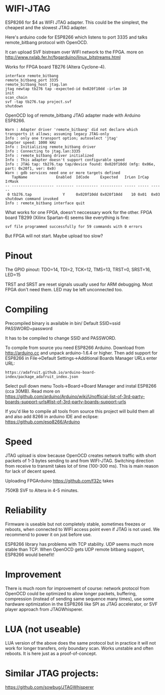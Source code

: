 # WIFI-JTAG

ESP8266 for $4 as WIFI JTAG adapter.
This could be the simplest, the cheapest and the slowest JTAG adapter.

Here's arduino code for ESP8266 which listens to port 3335 
and talks remote_bitbang protocol with OpenOCD.

It can upload SVF bistream over WIFI network to the FPGA. 
more on http://www.nxlab.fer.hr/fpgarduino/linux_bitstreams.html

Works for FPGA board TB276 (Altera Cyclone-4).

    interface remote_bitbang
    remote_bitbang_port 3335
    remote_bitbang_host jtag.lan
    jtag newtap tb276 tap -expected-id 0x020f10dd -irlen 10
    init
    scan_chain
    svf -tap tb276.tap project.svf
    shutdown

OpenOCD log of remote_bitbang JTAG adapter made with
Arduino ESP8266.

    Warn : Adapter driver 'remote_bitbang' did not declare which transports it allows; assuming legacy JTAG-only
    Info : only one transport option; autoselect 'jtag'
    adapter speed: 1000 kHz
    Info : Initializing remote_bitbang driver
    Info : Connecting to jtag.lan:3335
    Info : remote_bitbang driver initialized
    Info : This adapter doesn't support configurable speed
    Info : JTAG tap: tb276.tap tap/device found: 0x020f10dd (mfg: 0x06e, part: 0x20f1, ver: 0x0)
    Warn : gdb services need one or more targets defined
       TapName             Enabled  IdCode     Expected   IrLen IrCap IrMask
    -- ------------------- -------- ---------- ---------- ----- ----- ------
     0 tb276.tap              Y     0x020f10dd 0x020f10dd    10 0x01  0x03
    shutdown command invoked
    Info : remote_bitbang interface quit

What works for one FPGA, doesn't neccessary work for the other. 
FPGA board TB299 (Xilinx Spartan-6) seems like everything is fine:

    svf file programmed successfully for 59 commands with 0 errors

But FPGA will not start. Maybe upload too slow?

# Pinout

The GPIO pinout:
    TDO=14, TDI=2, TCK=12, TMS=13, TRST=0, SRST=16, LED=15

TRST and SRST are reset signals usually used for ARM debugging.
Most FPGA don't need them. LED may be left unconnected too.

# Compiling

Precompiled binary is available in bin/
Default SSID=ssid PASSWORD=password

It has to be compiled to change SSID and PASSWORD.

To compile from source you need ESP8266 Arduino.
Download from http://arduino.cc and unpack arduino-1.6.4 or higher.
Then add support for ESP8266 in File->Default Settings->Additional Boards Manager URLs
enter URL:

    https://adafruit.github.io/arduino-board-index/package_adafruit_index.json

Select pull down menu Tools->Board->Board Manager
and instal ESP8266 (cca 30MB). Read more on
https://github.com/arduino/Arduino/wiki/Unofficial-list-of-3rd-party-boards-support-urls#list-of-3rd-party-boards-support-urls

If you'd like to compile all tools from source
this project will build them all and also
add 8266 in arduino IDE and eclipse:
https://github.com/esp8266/Arduino

# Speed

JTAG upload is slow because OpenOCD creates network 
traffic with short packets of 1-3 bytes sending to and 
from WIFI-JTAG.
Switching direction from receive to transmit takes lot of
time (100-300 ms). This is main reason for lack of decent speed.

Uploading FPGArduino https://github.com/f32c takes

750KB SVF to Altera in 4-5 minutes.

# Reliability

Firmware is useable but not completely stable,
sometimes freezes or reboots, when connected to 
WIFI access point even if JTAG is not used.
We recommend to power it on just before use.

ESP8266 library has problems with TCP stability.
UDP seems much more stable than TCP. When OpenOCD
gets UDP remote bitbang support, ESP8266 would
benefit!

# Improvement

There is much room for improvement of course: network protocol
from OpenOCD could be optimized to allow longer packets, buffering,
compression (instead of sending same sequence many times), use some
hardware optimization in the ESP8266 like SPI as JTAG accelerator, 
or SVF player approach from JTAGWhisperer.

# LUA (not useable)

LUA version of the above does the same protocol but in 
practice it will not work for longer transfers, only
boundary scan. Works unstable and often reboots. 
It is here just as a proof-of-concept.

# Similar JTAG projects:

https://github.com/sowbug/JTAGWhisperer
